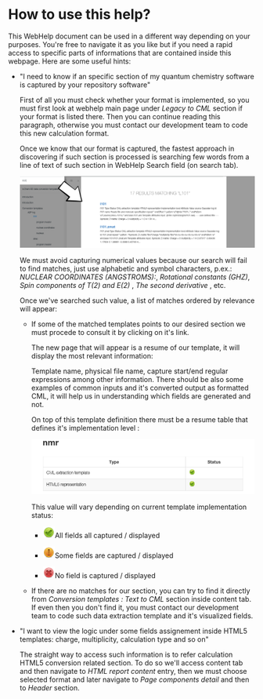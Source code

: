 # How to use this help?

This WebHelp document can be used in a different way depending on your purposes. You\'re free to navigate it as you like but if you need a rapid access to specific parts of informations that are contained inside this webpage. Here are some useful hints:

-   \"I need to know if an specific section of my quantum chemistry software is captured by your repository software\"

    First of all you must check whether your format is implemented, so you must first look at webhelp main page under *Legacy to CML* section if your format is listed there. Then you can continue reading this paragraph, otherwise you must contact our development team to code this new calculation
    format.

    Once we know that our format is captured, the fastest approach in discovering if such section is processed is searching few words from a line of text of such section in WebHelp Search field (on search tab).

    ![](/imgs/searchTab.png)

    We must avoid capturing numerical values because our search will fail to find matches, just use alphabetic and symbol characters, p.ex.: *NUCLEAR COORDINATES (ANGSTROMS):*, *Rotational constants (GHZ)*, *Spin components of T(2) and E(2)* , *The second derivative* , etc.

    Once we\'ve searched such value, a list of matches ordered by relevance will appear:

    -   If some of the matched templates points to our desired section we must procede to consult it by clicking on it\'s link.

        The new page that will appear is a resume of our template, it will display the most relevant information:

        Template name, physical file name, capture start/end regular expressions among other information. There should be also some examples of common inputs and it\'s converted output as formatted CML, it will help us in understanding which fields are generated and not.

        On top of this template definition there must be a resume table that defines it\'s implementation level :

        ![](/imgs/implementationLevel.png)

        This value will vary depending on current template implementation status:

        -   ![](/imgs/Total.png)All fields all captured / displayed

        -   ![](/imgs/Partial.png)Some fields are captured / displayed

        -   ![](/imgs/None.png)No field is captured / displayed

    -   If there are no matches for our section, you can try to find it directly from *Conversion templates : Text to CML* section inside content tab. If even then you don\'t find it, you must contact our development team to code such data extraction template and it\'s visualized fields.

-   \"I want to view the logic under some fields assignement inside HTML5 templates: charge, multiplicity, calculation type and so on\"

    The straight way to access such information is to refer calculation HTML5 conversion related section. To do so we\'ll access content tab and then navigate to *HTML report content* entry, then we must choose selected format and later navigate to *Page components detail* and then to *Header*
    section.
